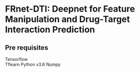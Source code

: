 # FRnet-DTI: Deepnet for Feature Manipulation and Drug-Target Interaction Prediction

## Pre requisites
Tensorflow   
Tflearn
Python v3.6
Numpy

